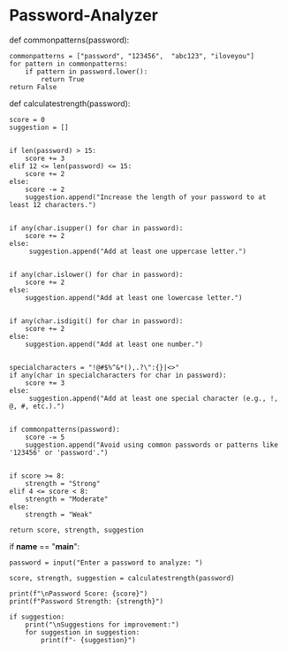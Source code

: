 # Password-Analyzer
def commonpatterns(password):
   
    commonpatterns = ["password", "123456",  "abc123", "iloveyou"]
    for pattern in commonpatterns:
        if pattern in password.lower():
            return True
    return False

def calculatestrength(password):
   
    score = 0
    suggestion = []

    
    if len(password) > 15:
        score += 3
    elif 12 <= len(password) <= 15:
        score += 2
    else:
        score -= 2
        suggestion.append("Increase the length of your password to at least 12 characters.")

   
    if any(char.isupper() for char in password):
        score += 2
    else:
         suggestion.append("Add at least one uppercase letter.")

   
    if any(char.islower() for char in password):
        score += 2
    else:
        suggestion.append("Add at least one lowercase letter.")

   
    if any(char.isdigit() for char in password):
        score += 2
    else:
        suggestion.append("Add at least one number.")

   
    specialcharacters = "!@#$%^&*(),.?\":{}|<>"
    if any(char in specialcharacters for char in password):
        score += 3
    else:
         suggestion.append("Add at least one special character (e.g., !, @, #, etc.).")

    
    if commonpatterns(password):
        score -= 5
        suggestion.append("Avoid using common passwords or patterns like '123456' or 'password'.")

    
    if score >= 8:
        strength = "Strong"
    elif 4 <= score < 8:
        strength = "Moderate"
    else:
        strength = "Weak"

    return score, strength, suggestion



if __name__ == "__main__":
   
    password = input("Enter a password to analyze: ")

    score, strength, suggestion = calculatestrength(password)

    print(f"\nPassword Score: {score}")
    print(f"Password Strength: {strength}")

    if suggestion:
        print("\nSuggestions for improvement:")
        for suggestion in suggestion:
            print(f"- {suggestion}")
